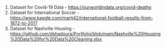 1. Dataset for Covid-19 Data - https://ourworldindata.org/covid-deaths
2. Dataset for International Soccer -  https://www.kaggle.com/martj42/international-football-results-from-1872-to-2017
3. Dataset for Nashville Housing - https://github.com/dshadoura/Portfolio/blob/main/Nashville%20Housing%20Data%20for%20Data%20Cleaning.xlsx
